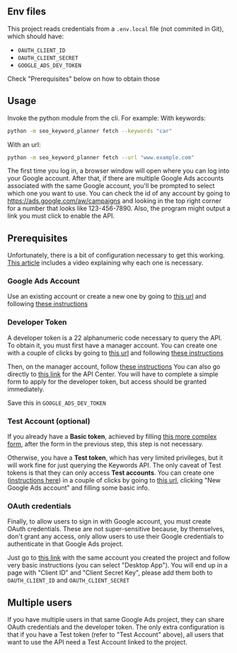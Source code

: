 ## Env files

This project reads credentials from a `.env.local` file (not commited in Git), which should have:

* `OAUTH_CLIENT_ID`
* `OAUTH_CLIENT_SECRET`
* `GOOGLE_ADS_DEV_TOKEN`

Check "Prerequisites" below on how to obtain those

## Usage

Invoke the python module from the cli. For example:
With keywords:

```bash
python -m seo_keyword_planner fetch --keywords "car"
```

With an url:

```bash
python -m seo_keyword_planner fetch --url "www.example.com"
```

The first time you log in, a browser window will open where you can log into your Google account.
After that, if there are multiple Google Ads accounts associated with the same Google account,
you'll be prompted to select which one you want to use. You can check the id of any account
by going to https://ads.google.com/aw/campaigns and looking in the top right corner for a
number that looks like 123-456-7890.
Also, the program might output a link you must click to enable the API.

## Prerequisites

Unfortunately, there is a bit of configuration necessary to get this
working. [This article](https://developers.google.com/google-ads/api/docs/oauth/overview) includes a video explaining
why each one is necessary.

### Google Ads Account

Use an existing account or create a new one by going
to [this url](https://ads.google.com/um/StartNow?sourceid=awo&subid=ww-ww-et-awhc-6366720) and
following [these instructions](https://support.google.com/google-ads/answer/6366720?hl=en)

### Developer Token

A developer token is a 22 alphanumeric code necessary to query the API.
To obtain it, you must first have a manager account. You can create one with a couple of clicks
by going to [this url](https://ads.google.com/home/tools/manager-accounts/) and following
[these instructions](https://support.google.com/google-ads/answer/7459399?hl=en)

Then, on the manager account,
follow [these instructions](https://developers.google.com/google-ads/api/docs/get-started/dev-token#find-token)
You can also go directly to [this link](https://ads.google.com/aw/apicenter) for the API Center. You
will have to complete a simple form to apply for the developer token, but access should be granted immediately.

Save this in `GOOGLE_ADS_DEV_TOKEN`

### Test Account (optional)

If you already have a **Basic token**, achieved by
filling [this more complex form](https://support.google.com/adspolicy/contact/new_token_application),
after the form in the previous step, this step is not necessary.

Otherwise, you have a **Test token**, which has very limited privileges, but it will work fine for just querying the
Keywords API.
The only caveat of Test tokens is that they can only access **Test accounts**.
You can create one ([instructions here](https://developers.google.com/google-ads/api/docs/best-practices/test-accounts))
in a couple of clicks by going to [this url](https://ads.google.com/nav/selectaccount?sf=mt), clicking "New Google Ads
account" and filling some basic info.

### OAuth credentials

Finally, to allow users to sign in with Google account, you must create OAuth credentials. These
are not super-sensitive because, by themselves, don't grant any access, only allow users to
use their Google credentials to authenticate in that Google Ads project.

Just go to [this link](https://console.cloud.google.com/apis/credentials/oauthclient) with the
same account you created the project and follow very basic instructions (you can select "Desktop App").
You will end up in a page with "Client ID" and "Client Secret Key", please add them both to
`OAUTH_CLIENT_ID` and `OAUTH_CLIENT_SECRET`

## Multiple users

If you have multiple users in that same Google Ads project, they can share OAuth credentials and
the developer token. The only extra configuration is that if you have a Test token (refer to "Test Account" above),
all users that want to use the API need a Test Account linked to the project.
